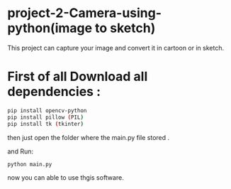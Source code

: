# project-2-Camera-using-python(image to sketch)
This project can capture your image and convert it in cartoon or in sketch.
# First of all Download all dependencies :
```sh
pip install opencv-python
pip install pillow (PIL)
pip install tk (tkinter)
```
then just open the folder where the main.py file stored .

and Run:
```sh
python main.py
```
now you can able to use thgis software.
